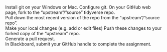 Install git on your Windows or Mac.
Configure git. 
On your GitHub web page, fork to the “upstream”/”source” tidyverse repo.  
Pull down the most recent version of the repo from the “upstream”/”source repo”.  
Make your local changes (e.g. add or edit files)
Push these changes to your forked copy of the “upstream” repo.  
Generate a pull request.  
In Blackboard, submit your GitHub handle to complete the assignment.  